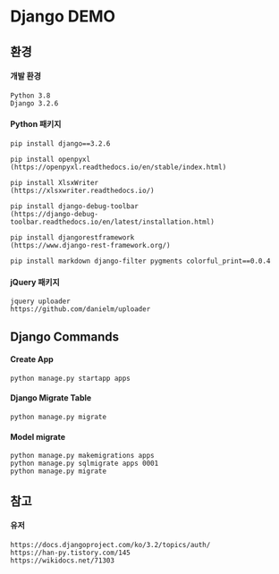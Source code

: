 # Django DEMO

## 환경
#### 개발 환경
```
Python 3.8
Django 3.2.6
```
#### Python 패키지
```
pip install django==3.2.6

pip install openpyxl
(https://openpyxl.readthedocs.io/en/stable/index.html)

pip install XlsxWriter
(https://xlsxwriter.readthedocs.io/)

pip install django-debug-toolbar
(https://django-debug-toolbar.readthedocs.io/en/latest/installation.html)

pip install djangorestframework
(https://www.django-rest-framework.org/)

pip install markdown django-filter pygments colorful_print==0.0.4
```
#### jQuery 패키지
```
jquery uploader
https://github.com/danielm/uploader
```

## Django Commands
#### Create App 
```shell script
python manage.py startapp apps
```
#### Django Migrate Table
```shell script
python manage.py migrate
```
#### Model migrate
```shell script
python manage.py makemigrations apps
python manage.py sqlmigrate apps 0001
python manage.py migrate
```

## 참고
#### 유저 
```
https://docs.djangoproject.com/ko/3.2/topics/auth/
https://han-py.tistory.com/145
https://wikidocs.net/71303
```